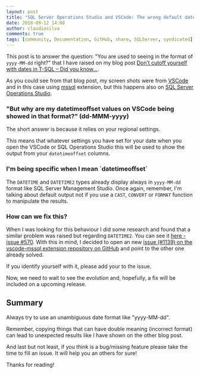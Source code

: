 ```yaml
---
layout: post
title: "SQL Server Operations Studio and VSCode: The wrong default datetimeoffset format"
date: 2018-09-12 14:00
author: claudiosilva
comments: true
tags: [community, Documentation, GitHub, share, SQLServer, syndicated]
---
```

This post is to answer the question: "You are used to seeing in the format of `yyyy-MM-dd` right?" that I have raised on my blog post <a href="https://claudioessilva.eu/2018/09/04/dont-cutoff-yourself-when-dealing-with-dates-in-t-sql-did-you-know/">Don’t cutoff yourself with dates in T-SQL – Did you know…</a>.

As you could see from that blog post, my screen shots were from <a href="https://code.visualstudio.com/">VSCode</a> and in this case using <a href="https://github.com/Microsoft/vscode-mssql">mssql</a> extension, but this happens also on <a href="https://docs.microsoft.com/en-us/sql/sql-operations-studio/download?view=sql-server-2017">SQL Server Operations Studio</a>.

<h3>"But why are my datetimeoffset values on VSCode being showed in that format?" (dd-MMM-yyyy)</h3>

The short answer is because it relies on your regional settings.

This means that whatever settings you have set for your date when you open the VSCode or SQL Operations Studio this will be used to show the output from your `datetimeoffset` columns.

<h3>I'm being specific when I mean `datetimeoffset`</h3>

The `DATETIME` and `DATETIME2` types already display always in `yyyy-MM-dd` format like SQL Server Management Studio.
Once again, remember, I'm talking about default output not if you use a `CAST`, `CONVERT` or `FORMAT` function to manipulate the results.

<h3>How can we fix this?</h3>

When I was looking for this behaviour I did some research and found that a similar problem was raised but regarding `DATETIME2`. You can see it <a href="https://github.com/Microsoft/vscode-mssql/issues/570">here - issue #570</a>.
With this in mind, I decided to open an new <a href="https://github.com/Microsoft/vscode-mssql/issues/1139">issue (#1139) on the vscode-mssql extension repository on GitHub</a> and point to the other one already solved.

If you identify yourself with it, please add your <span class="dashicons dashicons-thumbs-up"></span> to the issue.

Now, we need to wait to see the evolution and, hopefully, a fix will be included on a upcoming release.

<h2>Summary</h2>

Always try to use an unambiguous date format like "yyyy-MM-dd".

Remember, copying things that can have double meaning (incorrect format) can lead to unexpected results like I have shown on the other blog post.

And last but not least, if you think is a bug/missing feature please take the time to fill an issue. It will help you an others for sure!

Thanks for reading!
